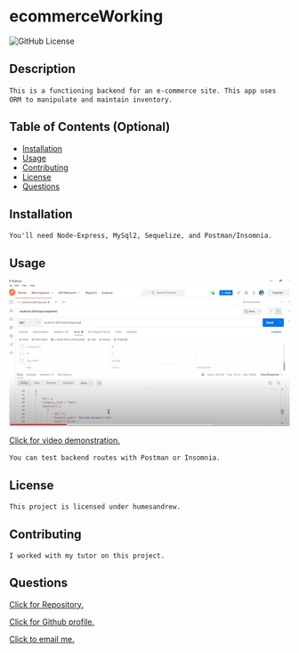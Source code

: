 # ecommerceWorking
  ![GitHub License](https://img.shields.io/badge/license-humesandrew-blue.svg)
  ## Description
    This is a functioning backend for an e-commerce site. This app uses ORM to manipulate and maintain inventory. 

  ## Table of Contents (Optional)
  - [Installation](#installation)
  - [Usage](#usage)
  - [Contributing](#contributing)
  - [License](#license)
  - [Questions](#questions)

  ## Installation
    You'll need Node-Express, MySql2, Sequelize, and Postman/Insomnia.  

  ## Usage
 ![Screenshot](/ecommerceworkingfull.jpg?raw=true "Screenshot")
 
  [Click for video demonstration.](https://drive.google.com/file/d/1UOC8PdKw9dxlecS0KK8WbKmsDrXGTTA_/view)
    
    You can test backend routes with Postman or Insomnia. 

  ## License
    This project is licensed under humesandrew.

  ## Contributing
    I worked with my tutor on this project.

  ## Questions
  [Click for Repository.](https://github.com/humesandrew/ecommerceWorking)

  [Click for Github profile.](https://github.com/humesandrew/)
  
  [Click to email me.](mailto:humes.andrew@gmail.com)

